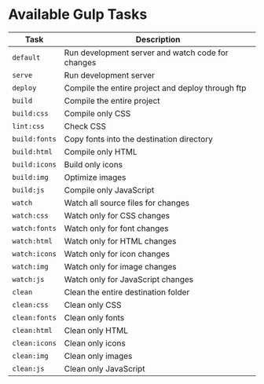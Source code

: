 Available Gulp Tasks
====================

| Task                  | Description                                       |
| ----------------------| ------------------------------------------------- |
| ```default```         | Run development server and watch code for changes |
| ```serve```           | Run development server                            |
| ```deploy```          | Compile the entire project and deploy through ftp |
| ```build```           | Compile the entire project                        |
| ```build:css```       | Compile only CSS                                  |
| ```lint:css```        | Check CSS                                         |
| ```build:fonts```     | Copy fonts into the destination directory         |
| ```build:html```      | Compile only HTML                                 |
| ```build:icons```     | Build only icons                                  |
| ```build:img```       | Optimize images                                   |
| ```build:js```        | Compile only JavaScript                           |
| ```watch```           | Watch all source files for changes                |
| ```watch:css```       | Watch only for CSS changes                        |
| ```watch:fonts```     | Watch only for font changes                       |
| ```watch:html```      | Watch only for HTML changes                       |
| ```watch:icons```     | Watch only for icon changes                       |
| ```watch:img```       | Watch only for image changes                      |
| ```watch:js```        | Watch only for JavaScript changes                 |
| ```clean```           | Clean the entire destination folder               |
| ```clean:css```       | Clean only CSS                                    |
| ```clean:fonts```     | Clean only fonts                                  |
| ```clean:html```      | Clean only HTML                                   |
| ```clean:icons```     | Clean only icons                                  |
| ```clean:img```       | Clean only images                                 |
| ```clean:js```        | Clean only JavaScript                             |
